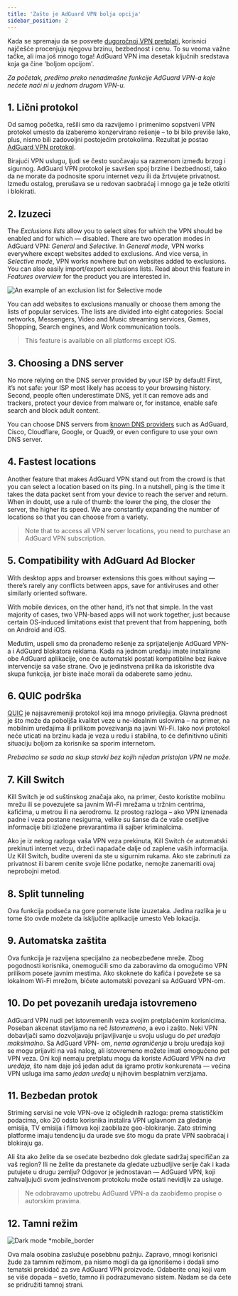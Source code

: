 ```yaml
---
title: 'Zašto je AdGuard VPN bolja opcija'
sidebar_position: 2
---
```


Kada se spremaju da se posvete [dugoročnoj VPN pretplati](subscription.md), korisnici najčešće procenjuju njegovu brzinu, bezbednost i cenu. To su veoma važne tačke, ali ima još mnogo toga! AdGuard VPN ima desetak ključnih sredstava koja ga čine 'boljom opcijom'.

*Za početak, pređimo preko nenadmašne funkcije AdGuard VPN-a koje nećete naći ni u jednom drugom VPN-u.*

## 1. Lični protokol

Od samog početka, rešili smo da razvijemo i primenimo sopstveni VPN protokol umesto da izaberemo konzervirano rešenje – to bi bilo previše lako, plus, nismo bili zadovoljni postojećim protokolima. Rezultat je postao [AdGuard VPN protokol](adguard-vpn-protocol.mdx).

Birajući VPN uslugu, ljudi se često suočavaju sa razmenom između brzog i sigurnog. AdGuard VPN protokol je savršen spoj brzine i bezbednosti, tako da ne morate da podnosite sporu internet vezu ili da žrtvujete privatnost. Između ostalog, prerušava se u redovan saobraćaj i mnogo ga je teže otkriti i blokirati.

## 2. Izuzeci

The *Exclusions lists* allow you to select sites for which the VPN should be enabled and for which — disabled. There are two operation modes in AdGuard VPN: *General* and *Selective*. In *General mode*, VPN works everywhere except websites added to exclusions. And vice versa, in *Selective mode*, VPN works nowhere but on websites added to exclusions. You can also easily import/export exclusions lists. Read about this feature in *Features overview* for the product you are interested in.

![An example of an exclusion list for Selective mode](https://cdn.adguardvpn.com/public/Adguard/Blog/vpn_export_exclusions.png)

You can add websites to exclusions manually or choose them among the lists of popular services. The lists are divided into eight categories: Social networks, Messengers, Video and Music streaming services, Games, Shopping, Search engines, and Work communication tools.

> This feature is available on all platforms except iOS.

## 3. Choosing a DNS server

No more relying on the DNS server provided by your ISP by default! First, it’s not safe: your ISP most likely has access to your browsing history. Second, people often underestimate DNS, yet it can remove ads and trackers, protect your device from malware or, for instance, enable safe search and block adult content.

You can choose DNS servers from [known DNS providers](https://adguard-dns.io/kb/general/dns-providers/) such as AdGuard, Cisco, Cloudflare, Google, or Quad9, or even configure to use your own DNS server.

## 4. Fastest locations

Another feature that makes AdGuard VPN stand out from the crowd is that you can select a location based on its ping. In a nutshell, ping is the time it takes the data packet sent from your device to reach the server and return. When in doubt, use a rule of thumb: the lower the ping, the closer the server, the higher its speed. We are constantly expanding the number of locations so that you can choose from a variety.

> Note that to access all VPN server locations, you need to purchase an AdGuard VPN subscription.

## 5. Compatibility with AdGuard Ad Blocker

With desktop apps and browser extensions this goes without saying — there’s rarely any conflicts between apps, save for antiviruses and other similarly oriented software.

With mobile devices, on the other hand, it’s not that simple. In the vast majority of cases, two VPN-based apps will not work together, just because certain OS-induced limitations exist that prevent that from happening, both on Android and iOS.

Međutim, uspeli smo da pronađemo rešenje za sprijateljenje AdGuard VPN-a i AdGuard blokatora reklama. Kada na jednom uređaju imate instalirane obe AdGuard aplikacije, one će automatski postati kompatibilne bez ikakve intervencije sa vaše strane. Ovo je jedinstvena prilika da iskoristite dva skupa funkcija, jer biste inače morali da odaberete samo jednu.

## 6. QUIC podrška

[QUIC](https://adguard.com/blog/dns-over-quic.html) je najsavremeniji protokol koji ima mnogo privilegija. Glavna prednost je što može da poboljša kvalitet veze u ne-idealnim uslovima – na primer, na mobilnim uređajima ili prilikom povezivanja na javni Wi-Fi. Iako novi protokol neće uticati na brzinu kada je veza u redu i stabilna, to će definitivno učiniti situaciju boljom za korisnike sa sporim internetom.

*Prebacimo se sada na skup stavki bez kojih nijedan pristojan VPN ne može.*

## 7. Kill Switch

Kill Switch je od suštinskog značaja ako, na primer, često koristite mobilnu mrežu ili se povezujete sa javnim Wi-Fi mrežama u tržnim centrima, kafićima, u metrou ili na aerodromu. Iz prostog razloga – ako VPN iznenada padne i veza postane nesigurna, velike su šanse da će vaše osetljive informacije biti izložene prevarantima ili sajber kriminalcima.

Ako je iz nekog razloga vaša VPN veza prekinuta, Kill Switch će automatski prekinuti internet vezu, držeći napadače dalje od zaplene vaših informacija. Uz Kill Switch, budite uvereni da ste u sigurnim rukama. Ako ste zabrinuti za privatnost ili barem cenite svoje lične podatke, nemojte zanemariti ovaj neprobojni metod.

## 8. Split tunneling

Ova funkcija podseća na gore pomenute liste izuzetaka. Jedina razlika je u tome što ovde možete da isključite aplikacije umesto Veb lokacija.

## 9. Automatska zaštita

Ova funkcija je razvijena specijalno za neobezbeđene mreže. Zbog pogodnosti korisnika, onemogućili smo da zaboravimo da omogućimo VPN prilikom posete javnim mestima. Ako skoknete do kafića i povežete se sa lokalnom Wi-Fi mrežom, bićete automatski povezani sa AdGuard VPN-om.

## 10. Do pet povezanih uređaja istovremeno

AdGuard VPN nudi pet istovremenih veza svojim pretplaćenim korisnicima. Poseban akcenat stavljamo na reč *Istovremeno*, a evo i zašto. Neki VPN dobavljači samo dozvoljavaju prijavljivanje u svoju uslugu do *pet uređaja maksimalno*. Sa AdGuard VPN- om, *nema ograničenja* u broju uređaja koji se mogu prijaviti na vaš nalog, ali istovremeno možete imati omogućeno pet VPN veza. Oni koji nemaju pretplatu mogu da koriste AdGuard VPN na *dva uređaja*, što nam daje još jedan adut da igramo protiv konkurenata — većina VPN usluga ima samo *jedan uređaj* u njihovim besplatnim verzijama.

## 11. Bezbedan protok

Striming servisi ne vole VPN-ove iz očiglednih razloga: prema statističkim podacima, oko 20 odsto korisnika instalira VPN uglavnom za gledanje emisija, TV emisija i filmova koji zaobilaze geo-blokiranje. Zato striming platforme imaju tendenciju da urade sve što mogu da prate VPN saobraćaj i blokiraju ga.

Ali šta ako želite da se osećate bezbedno dok gledate sadržaj specifičan za vaš region? Ili ne želite da prestanete da gledate uzbudljive serije čak i kada putujete u drugu zemlju? Odgovor je jednostavan — AdGuard VPN, koji zahvaljujući svom jedinstvenom protokolu može ostati nevidljiv za usluge.

> Ne odobravamo upotrebu AdGuard VPN-a da zaobiđemo propise o autorskim pravima.

## 12. Tamni režim

![Dark mode *mobile_border](https://cdn.adguardvpn.com/public/Adguard/Blog/vpn/main_en_black.png)

Ova mala osobina zaslužuje posebbnu pažnju. Zapravo, mnogi korisnici žude za tamnim režimom, pa nismo mogli da ga ignorišemo i dodali smo tematski prekidač za sve AdGuard VPN proizvode. Odaberite onaj koji vam se više dopada – svetlo, tamno ili podrazumevano sistem. Nadam se da ćete se pridružiti tamnoj strani.
